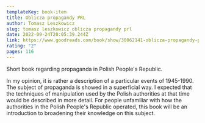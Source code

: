 ```yaml
---
templateKey: book-item
title: Oblicza propagandy PRL
author: Tomasz Leszkowicz
slug: tomasz leszkowicz oblicza propagandy prl
date: 2022-09-24T20:05:39.244Z
link: https://www.goodreads.com/book/show/30062141-oblicza-propagandy-prl
rating: "2"
pages: 116
---
```

Short book regarding propaganda in Polish People's Republic.

In my opinion, it is rather a description of a particular events of 1945-1990. The subject of propaganda is showed in a superficial way. I expected that the techniques of manipulation used by the Polish authorities at that time would be described in more detail. For people unfamiliar with how the authorities in the Polish People's Republic operated, this book will be an introduction to broadening their knowledge on this subject.
